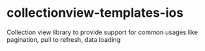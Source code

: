 # collectionview-templates-ios
Collection view library to provide support for common usages like pagination, pull to refresh, data loading
